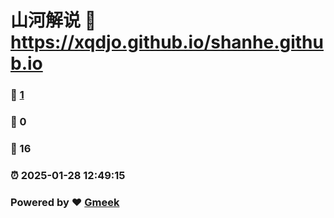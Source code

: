# 山河解说 :link: https://xqdjo.github.io/shanhe.github.io 
### :page_facing_up: [1](https://xqdjo.github.io/shanhe.github.io/tag.html) 
### :speech_balloon: 0 
### :hibiscus: 16 
### :alarm_clock: 2025-01-28 12:49:15 
### Powered by :heart: [Gmeek](https://github.com/Meekdai/Gmeek)
